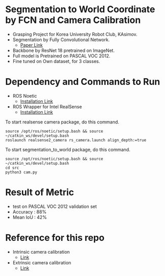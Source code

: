 # Segmentation to World Coordinate by FCN and Camera Calibration 

- Grasping Project for Korea University Robot Club, KAsimov.
- Segmentation by Fully Convolutional Network.
    - [Paper Link](https://arxiv.org/abs/1411.4038)
- Backbone by ResNet 18 pretrained on ImageNet.
- Full model is Pretrained on PASCAL VOC 2012.
- Fine tuned on Own dataset, for 3 classes.

# Dependency and Commands to Run

- ROS Noetic
    - [Installation Link](http://wiki.ros.org/noetic/Installation/Ubuntu)
- ROS Wrapper for Intel RealSense
    - [Installation Link](https://github.com/IntelRealSense/realsense-ros)

To start realsense camera package, do this command.

```
source /opt/ros/noetic/setup.bash && source ~/catkin_ws/devel/setup.bash
roslaunch realsense2_camera rs_camera.launch align_depth:=true
```

To start segmentation_to_world package, do this command.

```
source /opt/ros/noetic/setup.bash && source ~/catkin_ws/devel/setup.bash
cd src
python3 cam.py
```

# Result of Metric

- test on PASCAL VOC 2012 validation set
- Accuracy : 88%
- Mean IoU : 42%

# Reference for this repo

- Intrinsic camera calibration
    - [Link](https://learnopencv.com/camera-calibration-using-opencv/)
- Extrinsic camera calibration
    - [Link](https://foss4g.tistory.com/1665)
